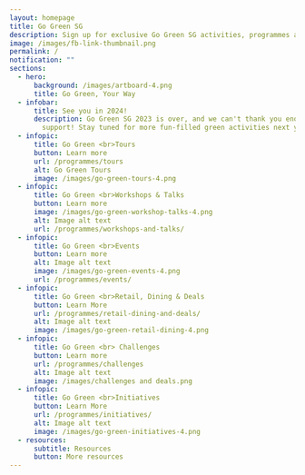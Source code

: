 ```yaml
---
layout: homepage
title: Go Green SG
description: Sign up for exclusive Go Green SG activities, programmes and experiences!
image: /images/fb-link-thumbnail.png
permalink: /
notification: ""
sections:
  - hero:
      background: /images/artboard-4.png
      title: Go Green, Your Way
  - infobar:
      title: See you in 2024!
      description: Go Green SG 2023 is over, and we can't thank you enough for your
        support! Stay tuned for more fun-filled green activities next year!
  - infopic:
      title: Go Green <br>Tours
      button: Learn more
      url: /programmes/tours
      alt: Go Green Tours
      image: /images/go-green-tours-4.png
  - infopic:
      title: Go Green <br>Workshops & Talks
      button: Learn more
      image: /images/go-green-workshop-talks-4.png
      alt: Image alt text
      url: /programmes/workshops-and-talks/
  - infopic:
      title: Go Green <br>Events
      button: Learn more
      alt: Image alt text
      image: /images/go-green-events-4.png
      url: /programmes/events/
  - infopic:
      title: Go Green <br>Retail, Dining & Deals
      button: Learn More
      url: /programmes/retail-dining-and-deals/
      alt: Image alt text
      image: /images/go-green-retail-dining-4.png
  - infopic:
      title: Go Green <br> Challenges
      button: Learn more
      url: /programmes/challenges
      alt: Image alt text
      image: /images/challenges and deals.png
  - infopic:
      title: Go Green <br>Initiatives
      button: Learn More
      url: /programmes/initiatives/
      alt: Image alt text
      image: /images/go-green-initiatives-4.png
  - resources:
      subtitle: Resources
      button: More resources
---
```

